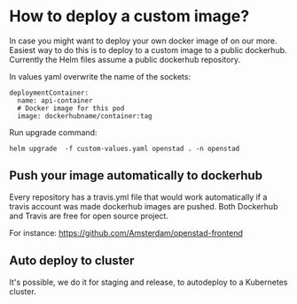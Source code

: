 # How to deploy a custom image?
In case you might want to deploy your own docker image of on our more. Easiest way to do this is to deploy to a custom image to a public dockerhub. Currently the Helm files assume a public dockerhub repository.

In values yaml overwrite the name of the sockets:
```
deploymentContainer:
  name: api-container
  # Docker image for this pod
  image: dockerhubname/container:tag
```

Run upgrade command:

```
helm upgrade  -f custom-values.yaml openstad . -n openstad
```

## Push your image automatically to dockerhub
Every repository has a travis.yml file that would work automatically if a travis account was made  dockerhub images are pushed. Both Dockerhub and Travis are free for open source project.

For instance: https://github.com/Amsterdam/openstad-frontend


## Auto deploy to cluster
It's possible, we do it for staging and release, to autodeploy to a Kubernetes cluster.
